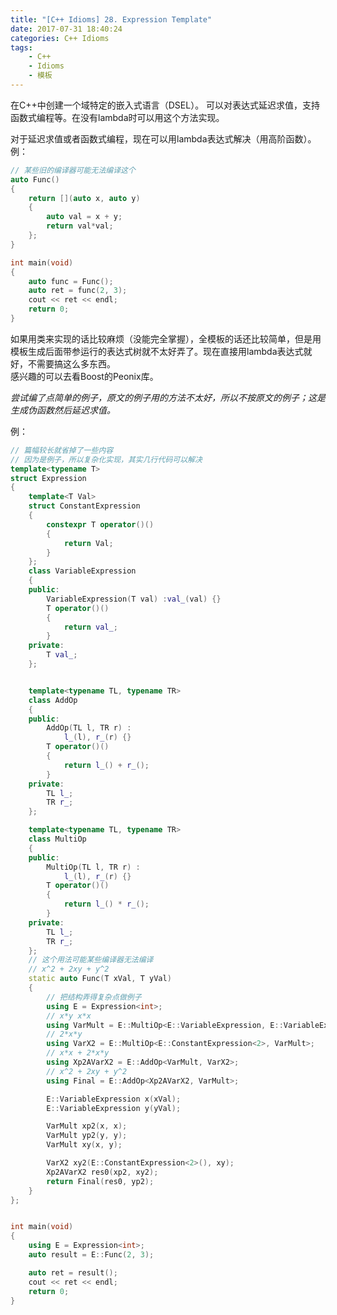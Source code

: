 ```yaml
---
title: "[C++ Idioms] 28. Expression Template"
date: 2017-07-31 18:40:24
categories: C++ Idioms
tags:
    - C++
    - Idioms
    - 模板
---
```

在C++中创建一个域特定的嵌入式语言（DSEL）。<!--more-->
可以对表达式延迟求值，支持函数式编程等。在没有lambda时可以用这个方法实现。    

对于延迟求值或者函数式编程，现在可以用lambda表达式解决（用高阶函数）。  
例：
```cpp
// 某些旧的编译器可能无法编译这个
auto Func()
{
	return [](auto x, auto y)
	{
		auto val = x + y;
		return val*val;
	};
}

int main(void)
{
	auto func = Func();
	auto ret = func(2, 3);
	cout << ret << endl;
	return 0;
}
```

如果用类来实现的话比较麻烦（没能完全掌握），全模板的话还比较简单，但是用模板生成后面带参运行的表达式树就不太好弄了。现在直接用lambda表达式就好，不需要搞这么多东西。  
感兴趣的可以去看Boost的Peonix库。  

_尝试编了点简单的例子，原文的例子用的方法不太好，所以不按原文的例子；这是生成伪函数然后延迟求值。_   

例：
```cpp
// 篇幅较长就省掉了一些内容
// 因为是例子，所以复杂化实现，其实几行代码可以解决
template<typename T>
struct Expression
{
	template<T Val>
	struct ConstantExpression
	{
		constexpr T operator()()
		{
			return Val;
		}
	};
	class VariableExpression
	{
	public:
		VariableExpression(T val) :val_(val) {}
		T operator()()
		{
			return val_;
		}
	private:
		T val_;
	};


	template<typename TL, typename TR>
	class AddOp
	{
	public:
		AddOp(TL l, TR r) :
			l_(l), r_(r) {}
		T operator()()
		{
			return l_() + r_();
		}
	private:
		TL l_;
		TR r_;
	};

	template<typename TL, typename TR>
	class MultiOp
	{
	public:
		MultiOp(TL l, TR r) :
			l_(l), r_(r) {}
		T operator()()
		{
			return l_() * r_();
		}
	private:
		TL l_;
		TR r_;
	};
	// 这个用法可能某些编译器无法编译
	// x^2 + 2xy + y^2
	static auto Func(T xVal, T yVal)
	{
		// 把结构弄得复杂点做例子
		using E = Expression<int>;
		// x*y x*x
		using VarMult = E::MultiOp<E::VariableExpression, E::VariableExpression>;
		// 2*x*y
		using VarX2 = E::MultiOp<E::ConstantExpression<2>, VarMult>;
		// x*x + 2*x*y
		using Xp2AVarX2 = E::AddOp<VarMult, VarX2>;
		// x^2 + 2xy + y^2
		using Final = E::AddOp<Xp2AVarX2, VarMult>;

		E::VariableExpression x(xVal);
		E::VariableExpression y(yVal);

		VarMult xp2(x, x);
		VarMult yp2(y, y);
		VarMult xy(x, y);

		VarX2 xy2(E::ConstantExpression<2>(), xy);
		Xp2AVarX2 res0(xp2, xy2);
		return Final(res0, yp2);
	}
};


int main(void)
{
	using E = Expression<int>;
	auto result = E::Func(2, 3);

	auto ret = result();
	cout << ret << endl;
	return 0;
}
```



